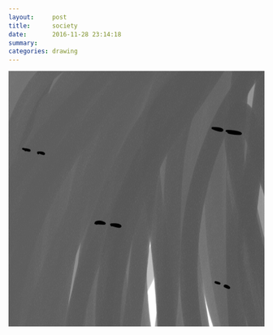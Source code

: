 ```yaml
---
layout:     post
title:      society
date:       2016-11-28 23:14:18
summary:    
categories: drawing
---
```

![society](/images/diary/society.png "agonizing discomfort")
